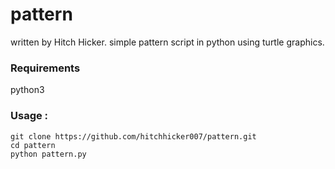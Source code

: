 # pattern
written by Hitch Hicker.
simple pattern script in python using turtle graphics.

### Requirements
python3

### Usage :
```
git clone https://github.com/hitchhicker007/pattern.git 
cd pattern
python pattern.py
```
